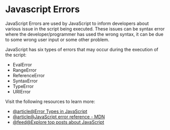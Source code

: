 # Javascript Errors

JavaScript Errors are used by JavaScript to inform developers about various issue in the script being executed. These issues can be syntax error where the developer/programmer has used the wrong syntax, it can be due to some wrong user input or some other problem.

JavaScript has six types of errors that may occur during the execution of the script:

*   EvalError
*   RangeError
*   ReferenceError
*   SyntaxError
*   TypeError
*   URIError

Visit the following resources to learn more:

- [@article@Error Types in JavaScript](https://blog.bitsrc.io/types-of-native-errors-in-javascript-you-must-know-b8238d40e492)
- [@article@JavaScript error reference - MDN](https://developer.mozilla.org/en-US/docs/Web/JavaScript/Reference/Errors)
- [@feed@Explore top posts about JavaScript](https://app.daily.dev/tags/javascript?ref=roadmapsh)